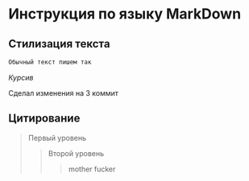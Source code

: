 # Инструкция по языку MarkDown

## Стилизация текста
```sh
Обычный текст пишем так
```
*Курсив*

Сделал изменения на 3 коммит
 ## Цитирование
 > Первый уровень
 >> Второй уровень
 >>>mother fucker